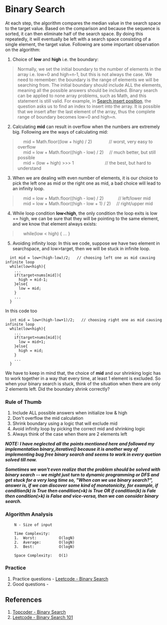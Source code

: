 # Binary Search
At each step, the algorithm compares the median value in the search space to the target value. Based on the comparison and because the sequence is sorted, it can then eliminate half of the search space. By doing this repeatedly, it will eventually be left with a search space consisting of a single element, the target value. Following are some important observation on the algorithm:
1. Choice of **low** and **high** i.e. the boundary:
> Normally, we set the initial boundary to the number of elements in the array i.e. low=0 and high=n-1, but this is not always the case. We need to remember: the boundary is the range of elements we will be searching from. The initial boundary should include ALL the elements, meaning all the possible answers should be included. Binary search can be applied to none array problems, such as Math, and this statement is still valid. For example, in [Search insert position](https://leetcode.com/problems/search-insert-position/), the question asks us to find an index to insert into the array. It is possible that we insert after the last element of the array, thus the complete range of boundary becomes low=0 and high=n.

2. Calculating **mid** can result in overflow when the numbers are extremely big. Following are the ways of calculating mid:
> &emsp; mid = Math.floor((low + high) / 2)         &nbsp;&nbsp;&emsp;&emsp;&emsp;// worst, very easy to overflow <br>
  &emsp; mid = low + Math.floor((high - low) / 2)   &emsp;// much better, but still possible <br>
  &emsp; mid = (low + high) >>> 1                   &nbsp;&nbsp;&emsp;&emsp;&emsp;&emsp;&emsp;&emsp;&nbsp;// the best, but hard to understand <br>

3. When we are dealing with even number of elements, it is our choice to pick the left one as mid or the right one as mid, a bad choice will lead to an infinity loop.
> &emsp; mid = low + Math.floor((high - low) / 2)        &emsp;&emsp;&emsp;// left/lower mid   <br>
  &emsp; mid = low + Math.floor((high - low + 1) / 2)    &emsp;// right/upper mid  <br>
  
4. While loop condition **low<high**, the only condition the loop exits is low == high, we can be sure that they will be pointing to the same element, and we know that element always exists:
> &emsp; while(low < high) { ... }

5. Avoiding infinity loop:
In this we code, suppose we have two element in searchspace, and low>target, then we will be stuck in infinite loop.

```
  int mid = low+(high-low)/2;   // choosing left one as mid causing infinite loop
  while(low<high){
    ...
    if(target<nums[mid]){
      high = mid-1;
    }else{
      low = mid;
    }
    ...
  }
```

In this code too
```
  int mid = low+(high-low+1)/2;   // choosing right one as mid causing infinite loop
  while(low<high){
    ...
    if(target>nums[mid]){
      low = mid+1;
    }else{
      high = mid;
    }
    ...
  }
```
We have to keep in mind that, the choice of **mid** and our shrinking logic has to work together in a way that every time, at least 1 element is excluded. So when your binary search is stuck, think of the situation when there are only 2 elements left. Did the boundary shrink correctly?

### Rule of Thumb
1. Include ALL possible answers when initialize low & high
2. Don't overflow the mid calculation
3. Shrink boundary using a logic that will exclude mid
4. Avoid infinity loop by picking the correct mid and shrinking logic
5. Always think of the case when there are 2 elements left

***NOTE: I have neglected all the points mentioned here and followed my implementation binary_iterative() because it is another way of implementing bug free  binary search and seems to work in every quetion solved till now.***

***Sometimes we won't even realize that the problem should be solved with binary search -- we might just turn to dynamic programming or DFS and get stuck for a very long time so, "When can we use binary search?", answer is, if we can discover some kind of monotonicity, for example, if condition(k) is True then condition(>k) is True OR if condition(k) is Fale then condition(>k) is False and vice-versa, then we can consider binary search.***
### Algorithm Analysis
```
    N - Size of input

    Time Complexity:   
    1.  Worst:          O(logN)
    2.  Average:        O(logN)
    3.  Best:           O(logN)

    Space Complexity:   O(1)
```

### Practice
1. Practice questions - [Leetcode - Binary Search](https://leetcode.com/tag/binary-search/)
2. Good questions     -  

## References
1. [Topcoder - Binary Search](https://www.topcoder.com/thrive/articles/Binary%20Search)
2. [Leetcode - Binary Search 101](https://leetcode.com/problems/binary-search/discuss/423162/Binary-Search-101-The-Ultimate-Binary-Search-Handbook)
